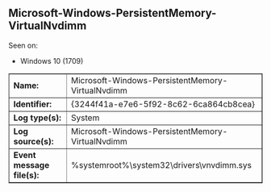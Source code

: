 ## Microsoft-Windows-PersistentMemory-VirtualNvdimm

Seen on:
* Windows 10 (1709)

<table border="1" class="docutils">
  <tbody>
    <tr>
      <td><b>Name:</b></td>
      <td>Microsoft-Windows-PersistentMemory-VirtualNvdimm</td>
    </tr>
    <tr>
      <td><b>Identifier:</b></td>
      <td>{3244f41a-e7e6-5f92-8c62-6ca864cb8cea}</td>
    </tr>
    <tr>
      <td><b>Log type(s):</b></td>
      <td>System</td>
    </tr>
    <tr>
      <td><b>Log source(s):</b></td>
      <td>Microsoft-Windows-PersistentMemory-VirtualNvdimm</td>
    </tr>
    <tr>
      <td><b>Event message file(s):</b></td>
      <td>%systemroot%\system32\drivers\vnvdimm.sys</td>
    </tr>
  </tbody>
</table>

&nbsp;

